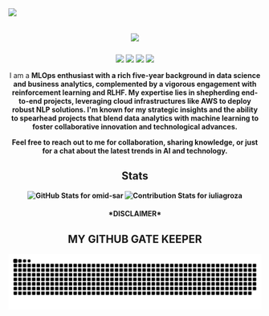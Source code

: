 
<img align="left" src="https://visitor-badge.laobi.icu/badge?page_id=KushalTanna24.KushalTanna24">
<h1 align="center">
  <a href="https://git.io/typing-svg">
    <img src="https://readme-typing-svg.herokuapp.com/?lines=Hey!;I'm+Omid;&center=true&size=30">
  </a>
</h1>
<div align="center"> 
  <a href="https://www.linkedin.com/in/omidsar/" target="_blank"><img src="https://img.shields.io/badge/-LinkedIn-%230077B5?style=for-the-badge&logo=linkedin&logoColor=white"></a> 
  <a href="https://twitter.com/omidsard" target="_blank"><img src="https://img.shields.io/twitter/follow/omidsard?style=for-the-badge"></a>
  <a href="https://www.instagram.com/omid_sar/" target="_blank"><img src="https://img.shields.io/badge/Instagram-E4405F?style=for-the-badge&logo=instagram&logoColor=white"></a> 
  <a href="mailto:mr.omid.sardari@gmail.com" target="_blank"><img src="https://img.shields.io/badge/-Gmail-%23333?style=for-the-badge&logo=gmail&logoColor=white"></a>
  <!-- Update this part with your actual Medium or Dev.to profile if you have one, or remove it if not applicable -->
  <!-- <a href="https://dev.to/omid-sar" target="_blank"><img src="https://img.shields.io/badge/dev.to-0A0A0A?style=for-the-badge&logo=devdotto&logoColor=white"></a>  -->
  <!-- <a href="https://medium.com/@omid-sar" target="_blank"><img src="https://img.shields.io/badge/Medium-12100E?style=for-the-badge&logo=medium&logoColor=white"></a> -->
<p>I am a <b>MLOps<b> enthusiast with a rich five-year background in <b>data science<b> and <b>business analytics<b>, complemented by a vigorous engagement with reinforcement learning and RLHF. My expertise lies in shepherding end-to-end projects, leveraging cloud infrastructures like AWS to deploy robust NLP solutions. I'm known for my strategic insights and the ability to spearhead projects that blend data analytics with machine learning to foster collaborative innovation and technological advances.</p>
  <p>Feel free to reach out to me for collaboration, sharing knowledge, or just for a chat about the latest trends in AI and technology.</p>
</div>
<div align="center">
  <h2>Stats</h2>
  <img src="https://github-readme-stats-sigma-five.vercel.app/api?username=omid-sar&theme=dracula&show_icons=true" alt="GitHub Stats for omid-sar" width="700">
  <img src="https://github-readme-streak-stats.herokuapp.com?user=omid-sar&theme=dracula" alt="Contribution Stats for iuliagroza" width="700">
</div>


<div align="center">
</div>
<div align="center">
  <h4>*DISCLAIMER*</h4>
  <h2>MY GITHUB GATE KEEPER</h2> 
  <!-- Customize or remove the snake animation if you prefer something else -->
  <picture>
    <source media="(prefers-color-scheme: dark)" srcset="https://raw.githubusercontent.com/omid-sar/omid-sar/output/github-contribution-grid-snake-dark.svg">
    <source media="(prefers-color-scheme: light)" srcset="https://raw.githubusercontent.com/omid-sar/omid-sar/output/github-contribution-grid-snake.svg">
    <img alt="github contribution grid snake animation" src="https://raw.githubusercontent.com/omid-sar/omid-sar/output/github-contribution-grid-snake.svg">
  </picture>
</div>
